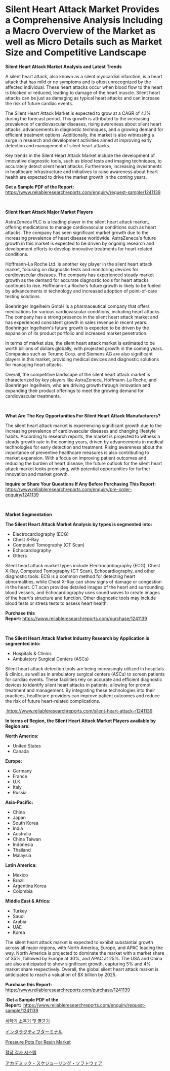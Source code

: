 <p><h1>Silent Heart Attack Market Provides a Comprehensive Analysis Including a Macro Overview of the Market as well as Micro Details such as Market Size and Competitive Landscape</h1></p><p><strong>Silent Heart Attack Market Analysis and Latest Trends</strong></p>
<p><p>A silent heart attack, also known as a silent myocardial infarction, is a heart attack that has mild or no symptoms and is often unrecognized by the affected individual. These heart attacks occur when blood flow to the heart is blocked or reduced, leading to damage of the heart muscle. Silent heart attacks can be just as damaging as typical heart attacks and can increase the risk of future cardiac events.</p><p>The Silent Heart Attack Market is expected to grow at a CAGR of 4.1% during the forecast period. This growth is attributed to the increasing prevalence of cardiovascular diseases, rising awareness about silent heart attacks, advancements in diagnostic techniques, and a growing demand for efficient treatment options. Additionally, the market is also witnessing a surge in research and development activities aimed at improving early detection and management of silent heart attacks.</p><p>Key trends in the Silent Heart Attack Market include the development of innovative diagnostic tools, such as blood tests and imaging techniques, to accurately detect silent heart attacks. Furthermore, increasing investments in healthcare infrastructure and initiatives to raise awareness about heart health are expected to drive the market growth in the coming years.</p></p>
<p><strong>Get a Sample PDF of the Report:&nbsp;</strong> <a href="https://www.reliableresearchreports.com/enquiry/request-sample/1241139">https://www.reliableresearchreports.com/enquiry/request-sample/1241139</a></p>
<p>&nbsp;</p>
<p><strong>Silent Heart Attack Major Market Players</strong></p>
<p><p>AstraZeneca PLC is a leading player in the silent heart attack market, offering medications to manage cardiovascular conditions such as heart attacks. The company has seen significant market growth due to the increasing prevalence of heart disease worldwide. AstraZeneca's future growth in this market is expected to be driven by ongoing research and development efforts to develop innovative treatments for heart-related conditions.</p><p>Hoffmann-La Roche Ltd. is another key player in the silent heart attack market, focusing on diagnostic tests and monitoring devices for cardiovascular diseases. The company has experienced steady market growth as the demand for accurate diagnostic tools for heart attacks continues to rise. Hoffmann-La Roche's future growth is likely to be fueled by advancements in technology and increased adoption of point-of-care testing solutions.</p><p>Boehringer Ingelheim GmbH is a pharmaceutical company that offers medications for various cardiovascular conditions, including heart attacks. The company has a strong presence in the silent heart attack market and has experienced consistent growth in sales revenue in recent years. Boehringer Ingelheim's future growth is expected to be driven by the expansion of its product portfolio and increased market penetration.</p><p>In terms of market size, the silent heart attack market is estimated to be worth billions of dollars globally, with projected growth in the coming years. Companies such as Terumo Corp. and Siemens AG are also significant players in this market, providing medical devices and diagnostic solutions for managing heart attacks.</p><p>Overall, the competitive landscape of the silent heart attack market is characterized by key players like AstraZeneca, Hoffmann-La Roche, and Boehringer Ingelheim, who are driving growth through innovation and expanding their product offerings to meet the growing demand for cardiovascular treatments.</p></p>
<p>&nbsp;</p>
<p><strong>What Are The Key Opportunities For Silent Heart Attack Manufacturers?</strong></p>
<p><p>The silent heart attack market is experiencing significant growth due to the increasing prevalence of cardiovascular diseases and changing lifestyle habits. According to research reports, the market is projected to witness a steady growth rate in the coming years, driven by advancements in medical technologies for early detection and treatment. Rising awareness about the importance of preventive healthcare measures is also contributing to market expansion. With a focus on improving patient outcomes and reducing the burden of heart disease, the future outlook for the silent heart attack market looks promising, with potential opportunities for further innovation and market growth.</p></p>
<p><strong>Inquire or Share Your Questions If Any Before Purchasing This Report:</strong> <a href="https://www.reliableresearchreports.com/enquiry/pre-order-enquiry/1241139">https://www.reliableresearchreports.com/enquiry/pre-order-enquiry/1241139</a></p>
<p>&nbsp;</p>
<p><strong>Market Segmentation</strong></p>
<p><strong>The Silent Heart Attack Market Analysis by types is segmented into:</strong></p>
<p><ul><li>Electrocardiography (ECG)</li><li>Chest X-Ray</li><li>Computed Tomography (CT Scan)</li><li>Echocardiography</li><li>Others</li></ul></p>
<p><p>Silent heart attack market types include Electrocardiography (ECG), Chest X-Ray, Computed Tomography (CT Scan), Echocardiography, and other diagnostic tools. ECG is a common method for detecting heart abnormalities, while Chest X-Ray can show signs of damage or congestion in the heart. CT scan provides detailed images of the heart and surrounding blood vessels, and Echocardiography uses sound waves to create images of the heart's structure and function. Other diagnostic tools may include blood tests or stress tests to assess heart health.</p></p>
<p><strong>Purchase this Report:&nbsp;</strong><a href="https://www.reliableresearchreports.com/purchase/1241139">https://www.reliableresearchreports.com/purchase/1241139</a></p>
<p>&nbsp;</p>
<p><strong>The Silent Heart Attack Market Industry Research by Application is segmented into:</strong></p>
<p><ul><li>Hospitals & Clinics</li><li>Ambulatory Surgical Centers (ASCs)</li></ul></p>
<p><p>Silent heart attack detection tools are being increasingly utilized in hospitals & clinics, as well as in ambulatory surgical centers (ASCs) to screen patients for cardiac events. These facilities rely on accurate and efficient diagnostic devices to identify silent heart attacks in patients, allowing for prompt treatment and management. By integrating these technologies into their practices, healthcare providers can improve patient outcomes and reduce the risk of future heart-related complications.</p></p>
<p><a href="https://www.reliableresearchreports.com/silent-heart-attack-r1241139">&nbsp;https://www.reliableresearchreports.com/silent-heart-attack-r1241139</a></p>
<p><strong>In terms of Region, the Silent Heart Attack Market Players available by Region are:</strong></p>
<p>
    <p> <strong> North America: </strong>
        <ul>
            <li>United States</li>
            <li>Canada</li>
        </ul>
        </p> 
    <p> <strong> Europe: </strong>
        <ul>
            <li>Germany</li>
            <li>France</li>
            <li>U.K.</li>
            <li>Italy</li>
            <li>Russia</li>
        </ul>
        </p> 
    <p> <strong> Asia-Pacific: </strong>
        <ul>
            <li>China</li>
            <li>Japan</li>
            <li>South Korea</li>
            <li>India</li>
            <li>Australia</li>
            <li>China Taiwan</li>
            <li>Indonesia</li>
            <li>Thailand</li>
            <li>Malaysia</li>
        </ul>
        </p> 
    <p> <strong> Latin America: </strong>
        <ul>
            <li>Mexico</li>
            <li>Brazil</li>
            <li>Argentina Korea</li>
            <li>Colombia</li>
        </ul>
        </p> 
    <p> <strong> Middle East & Africa: </strong>
        <ul>
            <li>Turkey</li>
            <li>Saudi</li>
            <li>Arabia</li>
            <li>UAE</li>
            <li>Korea</li>
        </ul>
    </p>
    </p>
<p><p>The silent heart attack market is expected to exhibit substantial growth across all major regions, with North America, Europe, and APAC leading the way. North America is projected to dominate the market with a market share of 35%, followed by Europe at 30%, and APAC at 25%. The USA and China are also anticipated to show significant growth, capturing 5% and 4% market share respectively. Overall, the global silent heart attack market is anticipated to reach a valuation of $X billion by 2025.</p></p>
<p><strong>Purchase this Report: </strong><a href="https://www.reliableresearchreports.com/purchase/1241139">https://www.reliableresearchreports.com/purchase/1241139</a></p>
<p>&nbsp;<strong>Get a Sample PDF of the Report:&nbsp;&nbsp;</strong><a href="https://www.reliableresearchreports.com/enquiry/request-sample/1241139">https://www.reliableresearchreports.com/enquiry/request-sample/1241139</a></p>
<p><strong></strong></p>
<p><p><a href="https://github.com/RonSpencer61/Market-Research-Report-List-1/blob/main/1006719179356.md">세탁기 소독기 및 멸균기</a></p><p><a href="https://github.com/DeonBoer2023/Market-Research-Report-List-2/blob/main/1077145166174.md">インタラクティブターミナル</a></p><p><a href="https://github.com/aafbctfl75/Market-Research-Report-List-1/blob/main/pressure-pots-for-resin-market.md">Pressure Pots For Resin Market</a></p><p><a href="https://github.com/valroy852/Market-Research-Report-List-2/blob/main/6392500179355.md">혈당 검사 시스템</a></p><p><a href="https://github.com/dawson566/Market-Research-Report-List-2/blob/main/5234576166173.md">アカデミック・スケジューリング・ソフトウェア</a></p></p>